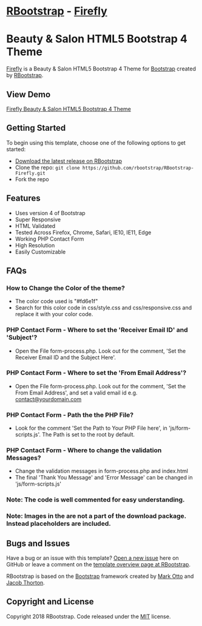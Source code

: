 # [RBootstrap](http://rbootstrap.com/) - [Firefly](http://rbootstrap.com/firefly/)

# Beauty & Salon HTML5 Bootstrap 4 Theme

[Firefly](http://rbootstrap.com/firefly/) is a Beauty & Salon HTML5 Bootstrap 4 Theme for [Bootstrap](http://getbootstrap.com/) created by [RBootstrap](http://rbootstrap.com/).

## View Demo

[Firefly Beauty & Salon HTML5 Bootstrap 4 Theme](https://rbootstrap.github.io/firefly/)

## Getting Started

To begin using this template, choose one of the following options to get started:
* [Download the latest release on RBootstrap](http://rbootstrap.com/firefly/)
* Clone the repo: `git clone https://github.com/rbootstrap/RBootstrap-Firefly.git`
* Fork the repo

## Features
* Uses version 4 of Bootstrap
* Super Responsive
* HTML Validated
* Tested Across Firefox, Chrome, Safari, IE10, IE11, Edge
* Working PHP Contact Form
* High Resolution
* Easily Customizable

## FAQs
### How to Change the Color of the theme?
* The color code used is "#fd6e1f"
* Search for this color code in css/style.css and css/responsive.css and replace it with your color code.

### PHP Contact Form - Where to set the 'Receiver Email ID' and 'Subject'?
* Open the File form-process.php. Look out for the comment, 'Set the Receiver Email ID and the Subject Here'.

### PHP Contact Form - Where to set the 'From Email Address'?
* Open the File form-process.php. Look out for the comment, 'Set the From Email Address', and set a valid email id e.g.
contact@yourdomain.com

### PHP Contact Form - Path the the PHP File?
* Look for the comment 'Set the Path to Your PHP File here', in 'js/form-scripts.js'. The Path is set to the root by default.

### PHP Contact Form - Where to change the validation Messages?
* Change the validation messages in form-process.php and index.html
* The final 'Thank You Message' and 'Error Message' can be changed in 'js/form-scripts.js'

### Note: The code is well commented for easy understanding.

### Note: Images in the are not a part of the download package. Instead placeholders are included. 

## Bugs and Issues

Have a bug or an issue with this template? [Open a new issue](https://github.com/rbootstrap/RBootstrap-Firefly/issues) here on GitHub or leave a comment on the [template overview page at RBootstrap](http://rbootstrap.com/firefly/).

RBootstrap is based on the [Bootstrap](http://getbootstrap.com/) framework created by [Mark Otto](https://twitter.com/mdo) and [Jacob Thorton](https://twitter.com/fat).

## Copyright and License

Copyright 2018 RBootstrap. Code released under the [MIT](https://github.com/rbootstrap/RBootstrap-Firefly/blob/master/LICENSE) license.
